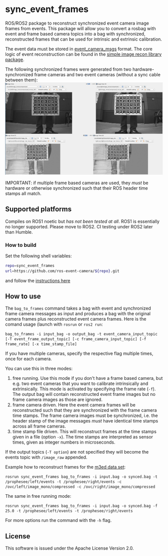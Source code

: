 # sync_event_frames

ROS/ROS2 package to reconstruct synchronized event camera image frames
from events. This package will allow you to convert a rosbag with
event and frame based camera topics into a bag with synchronized,
reconstructed frames that can be used for intrinsic and extrinsic
calibration.

The event data must be stored in 
[event_camera_msgs](https://github.com/ros-event-camera/event_camera_msgs) format. The
core logic of event reconstruction can be found in the
[simple image recon library package](https://github.com/berndpfrommer/simple_image_recon_lib).

The following synchronized frames were generated from two
hardware-synchronized frame cameras and two event cameras (without a
sync cable between them):
![synchronized event frame reconstruction](images/event_sync_frames.png "Synchronized event frame reconstruction")

IMPORTANT: if multiple frame based cameras are used, they *must* be hardware or otherwise synchronized such that their ROS header time stamps all match.

## Supported platforms

Compiles on ROS1 noetic but *has not been tested at all*.
ROS1 is essentially no longer supported. Please move to ROS2.
CI testing under ROS2 later than Humble.

### How to build

Set the following shell variables:
```bash
repo=sync_event_frames
url=https://github.com/ros-event-camera/${repo}.git
```
and follow the [instructions here](https://github.com/ros-misc-utilities/.github/blob/master/docs/build_ros_repository.md)


## How to use

The ``bag_to_frames`` command takes a bag with event and synchronized frame camera messages as input and produces a bag with the original camera frames plus reconstructed event camera frames. Here is the comand usage (launch with ``rosrun`` or ``ros2 run``:
```
bag_to_frames -i input_bag -o output_bag -t event_camera_input_topic [-T event_frame_output_topic] [-c frame_camera_input_topic] [-f frame_rate] [-x time_stamp_file]
```
If you have multiple cameras, specify the respective flag multiple times, once for each camera.

You can use this in three modes:
1) free running. Use this mode if you don't have a frame based camera, but e.g. two event cameras that you want to calibrate intrinsically and extrinsically. This mode is activated by specifying the frame rate (``-f``). The output bag will contain reconstructed event frame images but no frame camera images as those are ignored.
2) frame camera driven. Here the event camera frames will be reconstructed such that they are synchronized with the frame camera time stamps. The frame camera images must be synchronized, i.e. the header stamp of the image messages *must* have identical time stamps across all frame cameras.
3) time stamp file driven. This will reconstruct frames at the time stamps given in a file (option ``-x``). The time stamps are interpreted as sensor times, given as integer numbers in microseconds.

If the output topics (``-T option``) are not specified they will become the events topic with ``/image_raw`` appended.

Example how to reconstruct frames for the [m3ed data set](https://github.com/daniilidis-group/m3ed):
```
rosrun sync_event_frames bag_to_frames -i input.bag -o synced.bag -t /prophesee/left/events -t /prophesee/right/events -c /ovc/left/image_mono/compressed -c /ovc/right/image_mono/compressed
```

The same in free running mode:
```
rosrun sync_event_frames bag_to_frames -i input.bag -o synced.bag -f 25.0 -t /prophesee/left/events -t /prophesee/right/events
```

For more options run the command with the ``-h`` flag.

## License

This software is issued under the Apache License Version 2.0.
